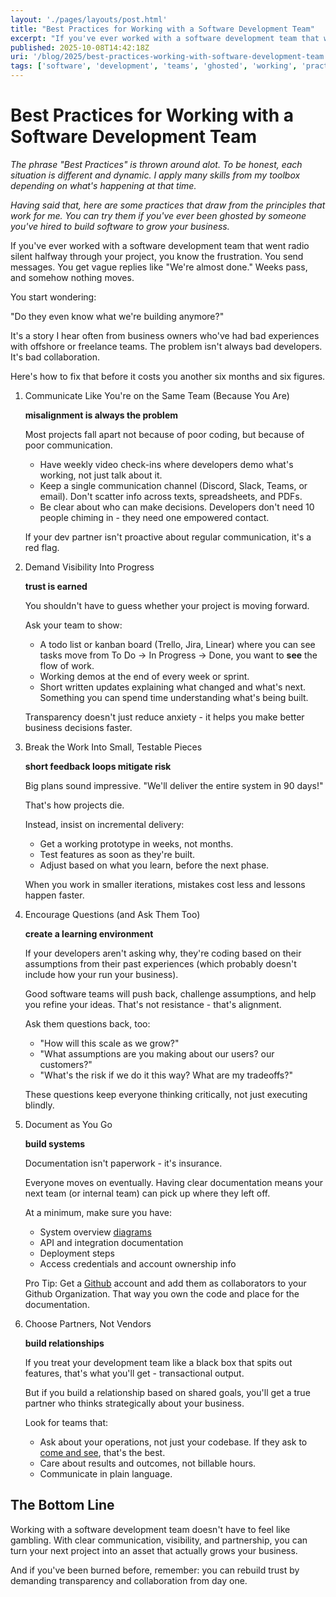 ```yaml
---
layout: './pages/layouts/post.html'
title: "Best Practices for Working with a Software Development Team"
excerpt: "If you've ever worked with a software development team that went radio silent halfway through your project, you know the frustration. You send messages. You get vague replies like \"We're almost done.\" Weeks pass, and somehow nothing moves."
published: 2025-10-08T14:42:18Z
uri: '/blog/2025/best-practices-working-with-software-development-team.html'
tags: ['software', 'development', 'teams', 'ghosted', 'working', 'practices']
---
```


# Best Practices for Working with a Software Development Team

*The phrase "Best Practices" is thrown around alot. To be honest, each situation is different and dynamic. I apply many skills from my toolbox depending on what's happening at that time.*

*Having said that, here are some practices that draw from the principles that work for me. You can try them if you've ever been ghosted by someone you've hired to build software to grow your business.*

If you've ever worked with a software development team that went radio silent halfway through your project, you know the frustration. You send messages. You get vague replies like "We're almost done." Weeks pass, and somehow nothing moves.

You start wondering:

"Do they even know what we're building anymore?"

It's a story I hear often from business owners who've had bad experiences with offshore or freelance teams. The problem isn't always bad developers. It's bad collaboration.

Here's how to fix that before it costs you another six months and six figures.

1. Communicate Like You're on the Same Team (Because You Are)

    **misalignment is always the problem**

    Most projects fall apart not because of poor coding, but because of poor communication.
    - Have weekly video check-ins where developers demo what's working, not just talk about it.
    - Keep a single communication channel (Discord, Slack, Teams, or email). Don't scatter info across texts, spreadsheets, and PDFs.
    - Be clear about who can make decisions. Developers don't need 10 people chiming in - they need one empowered contact.

    If your dev partner isn't proactive about regular communication, it's a red flag.

2. Demand Visibility Into Progress

    **trust is earned**

    You shouldn't have to guess whether your project is moving forward.

    Ask your team to show:
    - A todo list or kanban board (Trello, Jira, Linear) where you can see tasks move from To Do -> In Progress -> Done, you want to **see** the flow of work.
    - Working demos at the end of every week or sprint.
    - Short written updates explaining what changed and what's next. Something you can spend time understanding what's being built.

    Transparency doesn't just reduce anxiety - it helps you make better business decisions faster.

3. Break the Work Into Small, Testable Pieces

    **short feedback loops mitigate risk**

    Big plans sound impressive. "We'll deliver the entire system in 90 days!"

    That's how projects die.

    Instead, insist on incremental delivery:
    - Get a working prototype in weeks, not months.
    - Test features as soon as they're built.
    - Adjust based on what you learn, before the next phase.

    When you work in smaller iterations, mistakes cost less and lessons happen faster.

4. Encourage Questions (and Ask Them Too)

    **create a learning environment**

    If your developers aren't asking why, they're coding based on their assumptions from their past experiences (which probably doesn't include how your run your business).

    Good software teams will push back, challenge assumptions, and help you refine your ideas. That's not resistance - that's alignment.

    Ask them questions back, too:
    - "How will this scale as we grow?"
    - "What assumptions are you making about our users? our customers?"
    - "What's the risk if we do it this way? What are my tradeoffs?"

    These questions keep everyone thinking critically, not just executing blindly.

5. Document as You Go

    **build systems**

    Documentation isn't paperwork - it's insurance.

    Everyone moves on eventually. Having clear documentation means your next team (or internal team) can pick up where they left off.

    At a minimum, make sure you have:
    - System overview [diagrams](https://excalidraw.com)
    - API and integration documentation
    - Deployment steps
    - Access credentials and account ownership info

    Pro Tip: Get a [Github](https://github.com) account and add them as collaborators to your Github Organization. That way you own the code and place for the documentation.

6. Choose Partners, Not Vendors

    **build relationships**

    If you treat your development team like a black box that spits out features, that's what you'll get - transactional output.

    But if you build a relationship based on shared goals, you'll get a true partner who thinks strategically about your business.

    Look for teams that:
    - Ask about your operations, not just your codebase. If they ask to [come and see](https://en.wikipedia.org/wiki/Gemba "Gemba"), that's the best. 
    - Care about results and outcomes, not billable hours.
    - Communicate in plain language.

## The Bottom Line

Working with a software development team doesn't have to feel like gambling. With clear communication, visibility, and partnership, you can turn your next project into an asset that actually grows your business.

And if you've been burned before, remember: you can rebuild trust by demanding transparency and collaboration from day one.
